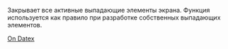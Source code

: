 Закрывает все активные выпадающие элементы экрана. Функция используется как правило при разработке собственных выпадающих элементов.

[On Datex](http://docs.datex.ru/article.htm?id=7172076235998782905)